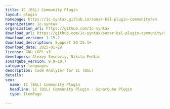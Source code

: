 ```yaml
---
title: 1C (BSL) Community Plugin
layout: plugin
homepage: https://1c-syntax.github.io/sonar-bsl-plugin-community/en
organization: 1c-syntax
organization_url: https://github.com/1c-syntax
download_url: https://github.com/1c-syntax/sonar-bsl-plugin-community/releases/download/v1.15.2/sonar-communitybsl-plugin-1.15.2.jar
download_version: 1.15.2
download_description: Support SQ 25.1+
download_date: 2025-01-28
license: GNU LGPL v3
developers: Alexey Sosnoviy, Nikita Fedkin
sonarqube_version: 9.9-10.7
category: languages
description: Code Analyzer for 1C (BSL)
details: 
seo:
  name: 1C (BSL) Community Plugin
  headline: 1C (BSL) Community Plugin - SonarQube Plugin
  type: ItemPage

---
```

